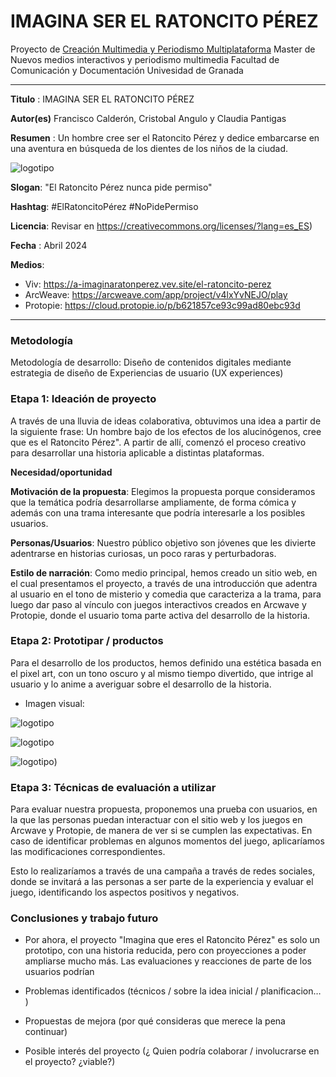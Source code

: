 # IMAGINA SER EL RATONCITO PÉREZ 

Proyecto de [Creación Multimedia y Periodismo Multiplataforma](https://github.com/mgea/PeriodismoMultimedia)
Master de Nuevos medios interactivos y periodismo multimedia
Facultad de Comunicación y Documentación
Univesidad de Granada  

----

**Titulo** : IMAGINA SER EL RATONCITO PÉREZ

**Autor(es)** Francisco Calderón, Cristobal Angulo y Claudia Pantigas 

**Resumen** : Un hombre cree ser el Ratoncito Pérez y dedice embarcarse en una aventura en búsqueda de los dientes de los niños de la ciudad.

![logotipo](https://iili.io/J8YIUHN.jpg)

**Slogan**: "El Ratoncito Pérez nunca pide permiso"

**Hashtag**: #ElRatoncitoPérez #NoPidePermiso

**Licencia**:  Revisar en https://creativecommons.org/licenses/?lang=es_ES) 

**Fecha** : Abril 2024

**Medios**:


* Viv: https://a-imaginaratonperez.vev.site/el-ratoncito-perez
* ArcWeave: https://arcweave.com/app/project/v4lxYvNEJO/play
* Protopie: https://cloud.protopie.io/p/b621857ce93c99ad80ebc93d

--- 

### Metodología

Metodología de desarrollo: Diseño de contenidos digitales mediante estrategia de diseño de Experiencias de usuario (UX experiences) 

### Etapa 1: Ideación de proyecto 

A través de una lluvia de ideas colaborativa, obtuvimos una idea a partir de la siguiente frase: Un hombre bajo de los efectos de los alucinógenos, cree que es el Ratoncito Pérez". A partir de allí, comenzó el proceso creativo para desarrollar una historia aplicable a distintas plataformas. 

**Necesidad/oportunidad** 

**Motivación de la propuesta**: Elegimos la propuesta porque consideramos que la temática podría desarrollarse ampliamente, de forma cómica y además con una trama interesante que podría interesarle a los posibles usuarios. 

**Personas/Usuarios**: Nuestro público objetivo son jóvenes que les divierte adentrarse en historias curiosas, un poco raras y perturbadoras.

**Estilo de narración**: Como medio principal, hemos creado un sitio web, en el cual presentamos el proyecto, a través de una introducción que adentra al usuario en el tono de misterio y comedia que caracteriza a la trama, para luego dar paso al vínculo con juegos interactivos creados en Arcwave y Protopie, donde el usuario toma parte activa del desarrollo de la historia. 


### Etapa 2: Prototipar / productos 

Para el desarrollo de los productos, hemos definido una estética basada en el pixel art, con un tono oscuro y al mismo tiempo divertido, que intrige al usuario y lo anime a averiguar sobre el desarrollo de la historia. 

* Imagen visual:

![logotipo](https://storage.googleapis.com/media.arcweave.com/ProdServer/projects/v4lxYvNEJO/images/1713116634_661c15da38197.png)

![logotipo](https://storage.googleapis.com/media.arcweave.com/ProdServer/projects/v4lxYvNEJO/images/1713117259_661c184b099f3.png)

![logotipo](https://storage.googleapis.com/media.arcweave.com/ProdServer/projects/v4lxYvNEJO/images/1713116941_661c170d72bc1.jpeg))


### Etapa 3: Técnicas de evaluación a utilizar

Para evaluar nuestra propuesta, proponemos una prueba con usuarios, en la que las personas puedan interactuar con el sitio web y los juegos en Arcwave y Protopie, de manera de ver si se cumplen las expectativas. En caso de identificar problemas en algunos momentos del juego, aplicaríamos las modificaciones correspondientes. 

Esto lo realizaríamos a través de una campaña a través de redes sociales, donde se invitará a las personas a ser parte de la experiencia y evaluar el juego, identificando los aspectos positivos y negativos. 


### Conclusiones y trabajo futuro

* Por ahora, el proyecto "Imagina que eres el Ratoncito Pérez" es solo un prototipo, con una historia reducida, pero con proyecciones a poder ampliarse mucho más. Las evaluaciones y reacciones de parte de los usuarios podrían
  
* Problemas identificados  (técnicos / sobre la idea inicial / planificacion… ) 
* Propuestas de mejora (por qué consideras que merece la pena continuar)
* Posible interés del proyecto (¿ Quien podría  colaborar / involucrarse en el proyecto? ¿viable?)













